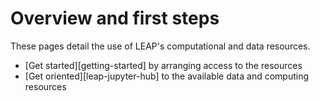 # Overview and first steps 

These pages detail the use of LEAP's computational and data resources.  

- [Get started][getting-started] by arranging access to the resources 
- [Get oriented][leap-jupyter-hub] to the available data and computing resources
